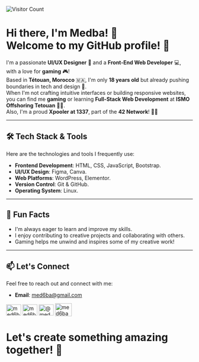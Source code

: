 ![Visitor Count](https://komarev.com/ghpvc/?username=med6ba&color=blue)
<h1>Hi there, I'm Medba! 👋<br>
Welcome to my GitHub profile! 🌟</h1>

I'm a passionate **UI/UX Designer** 🎨 and a **Front-End Web Developer** 💻, with a love for **gaming** 🎮! <br>
Based in **Tétouan, Morocco** 🇲🇦, I'm only **18 years old** but already pushing boundaries in tech and design 🚀. <br>
When I'm not crafting intuitive interfaces or building responsive websites, you can find me **gaming** or learning **Full-Stack Web Development** at **ISMO Offshoring Tetouan** 🧑‍🎓. <br>
Also, I'm a proud **Xpooler at 1337**, part of the **42 Network**! 🧑‍💻

---

## 🛠️ Tech Stack & Tools

Here are the technologies and tools I frequently use:

- **Frontend Development**: HTML, CSS, JavaScript, Bootstrap.
- **UI/UX Design**: Figma, Canva.
- **Web Platforms**: WordPress, Elementor.
- **Version Control**: Git & GitHub.
- **Operating System**: Linux.

---

## 🌟 Fun Facts

- I'm always eager to learn and improve my skills.
- I enjoy contributing to creative projects and collaborating with others.
- Gaming helps me unwind and inspires some of my creative work!

---

## 📫 Let's Connect

Feel free to reach out and connect with me:

- **Email**: <a href="mailto:med6ba@gmail.com">med6ba@gmail.com</a>
<p align="left">
<a href="https://instagram.com/med6ba" target="blank"><img align="center" src="https://raw.githubusercontent.com/rahuldkjain/github-profile-readme-generator/master/src/images/icons/Social/instagram.svg" alt="med6ba" height="30" width="40" /></a>
<a href="https://x.com/med6ba" target="blank"><img align="center" src="https://raw.githubusercontent.com/rahuldkjain/github-profile-readme-generator/master/src/images/icons/Social/twitter.svg" alt="med6ba" height="30" width="40" /></a>
<a href="https://www.youtube.com/@med6ba" target="blank"><img align="center" src="https://raw.githubusercontent.com/rahuldkjain/github-profile-readme-generator/master/src/images/icons/Social/youtube.svg" alt="@med6ba" height="30" width="40" /></a>
<a href="https://discord.gg/jtzbBmJDPA" target="blank"><img align="center" src="https://raw.githubusercontent.com/rahuldkjain/github-profile-readme-generator/master/src/images/icons/Social/discord.svg" alt="med6ba" height="35" width="45" /></a>
</p>

<h1>Let's create something amazing together! 🚀</h1>

